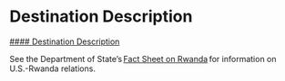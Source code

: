 # Destination Description

[#### Destination Description](javascript:void(0); "Destination Description")

See the Department of State’s [Fact Sheet on Rwanda](http://www.state.gov/r/pa/ei/bgn/2861.htm) for information on U.S.-Rwanda relations.